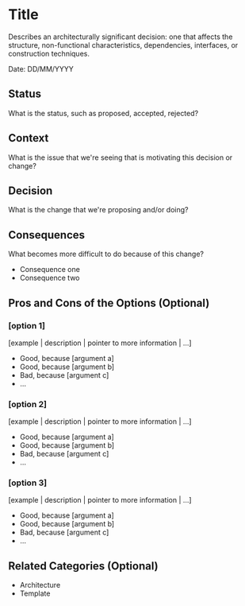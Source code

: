 # Title

Describes an architecturally significant decision: one that affects the structure, non-functional characteristics, dependencies, interfaces, or construction techniques.

Date: DD/MM/YYYY

## Status

What is the status, such as proposed, accepted, rejected?

## Context

What is the issue that we're seeing that is motivating this decision or change?

## Decision

What is the change that we're proposing and/or doing?

## Consequences

What becomes more difficult to do because of this change?

- Consequence one
- Consequence two

## Pros and Cons of the Options (Optional)

### [option 1]

[example | description | pointer to more information | …] <!-- optional -->

- Good, because [argument a]
- Good, because [argument b]
- Bad, because [argument c]
- … <!-- numbers of pros and cons can vary -->

### [option 2]

[example | description | pointer to more information | …] <!-- optional -->

- Good, because [argument a]
- Good, because [argument b]
- Bad, because [argument c]
- … <!-- numbers of pros and cons can vary -->

### [option 3]

[example | description | pointer to more information | …] <!-- optional -->

- Good, because [argument a]
- Good, because [argument b]
- Bad, because [argument c]
- … <!-- numbers of pros and cons can vary -->

## Related Categories (Optional)

- Architecture
- Template
